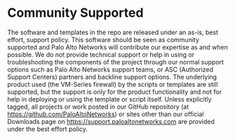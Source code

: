 # Community Supported

The software and templates in the repo are released under an as-is, best effort,
support policy. This software should be seen as community supported and Palo
Alto Networks will contribute our expertise as and when possible. We do not
provide technical support or help in using or troubleshooting the components of
the project through our normal support options such as Palo Alto Networks
support teams, or ASC (Authorized Support Centers) partners and backline support
options. The underlying product used (the VM-Series firewall) by the scripts or
templates are still supported, but the support is only for the product
functionality and not for help in deploying or using the template or script
itself. Unless explicitly tagged, all projects or work posted in our GitHub
repository (at https://github.com/PaloAltoNetworks) or sites other than our
official Downloads page on https://support.paloaltonetworks.com are provided
under the best effort policy.
